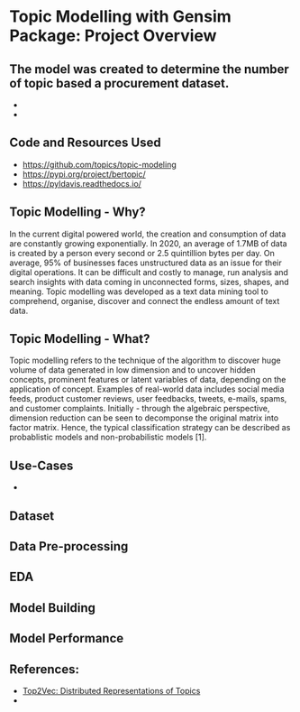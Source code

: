 # Topic Modelling with Gensim Package: Project Overview

The model was created to determine the number of topic based a procurement dataset.
- 
-
-

## Code and Resources Used
- https://github.com/topics/topic-modeling
- https://pypi.org/project/bertopic/
- https://pyldavis.readthedocs.io/

## Topic Modelling - Why?
 
In the current digital powered world, the creation and consumption of data are constantly growing exponentially. In 2020, an average of 1.7MB of data is created by a person every second or 2.5 quintillion bytes per day. On average, 95% of businesses faces unstructured data as an issue for their digital operations. It can be difficult and costly to manage, run analysis and search insights with data coming in unconnected forms, sizes, shapes, and meaning. Topic modelling was developed as a text data mining tool to comprehend, organise, discover and connect the endless amount of text data. 

## Topic Modelling - What?

Topic modelling refers to the technique of the algorithm to discover huge volume of data generated in low dimension and to uncover hidden concepts, prominent features or latent variables of data, depending on the application of concept. Examples of real-world data includes social media feeds, product customer reviews, user feedbacks, tweets, e-mails, spams, and customer complaints. Initially - through the algebraic perspective, dimension reduction can be seen to decomponse the original matrix into factor matrix. Hence, the typical classification strategy can be described as probablistic models and non-probabilistic models [1].  

## Use-Cases
- 

## Dataset


## Data Pre-processing

## EDA

## Model Building

## Model Performance

## References:
- [Top2Vec: Distributed Representations of Topics](https://arxiv.org/abs/2008.09470)
- 


